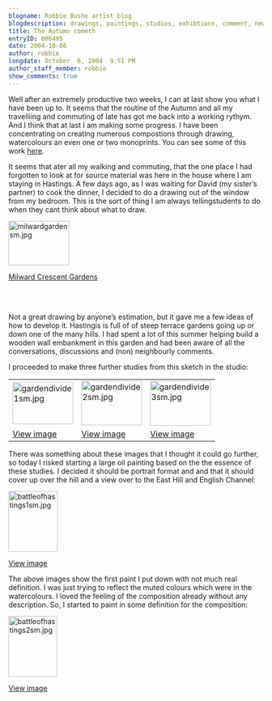 ```yaml
---
blogname: Robbie Bushe artist blog
blogdescription: drawings, paintings, studios, exhibtions, comment, news as they happen to Robbie Bushe
title: The Autumn cometh
entryID: 006495
date: 2004-10-06
author: robbie
longdate: October  6, 2004  9:51 PM
author_staff_member: robbie
show_comments: true
---
```


<p>Well after an extremely productive two weeks, I can at last show you what I have been up to. It seems that the routine of the Autumn and all my travelliing and commuting of late has got me back into a working rythym. And I think that at last I am making some progress. I have been concentrating on creating numerous compostions through drawing, watercolours an even one or two monoprints. You can see some of this work <a href="http://www.asrs94.dsl.pipex.com/2004Hastings3/index.htm">here</a>.</p>

<p>It seems that ater all my walking and commuting, that the one place I had forgotten to look at for source material was here in the house where I am staying in Hastings. A few days ago, as I was waiting for David (my sister&#8217;s partner) to cook the dinner, I decided to do a drawing out of the window from my bedroom. This is the sort of thing I am always tellingstudents to do when they cant think about what to draw.</p>

<p><img alt="milwardgardensm.jpg" src="http://mtengine.pumpernickle.net/mt_pages/robbiebushe/i/milwardgardensm.jpg" width="120" height="88" /></p>

<p><a href="http://mtengine.pumpernickle.net/mt_pages/robbiebushe/i/milwardgarden.html" onclick="window.open('http://mtengine.pumpernickle.net/mt_pages/robbiebushe/i/milwardgarden.html','popup','width=500,height=367,scrollbars=no,resizable=no,toolbar=no,directories=no,location=no,menubar=no,status=no,left=0,top=0'); return false">Milward Crescent Gardens</a></p>

<a name="a006403more"></a><br />
<a id="more"></a><br />
<p>Not a great drawing by anyone&#8217;s estimation, but it gave me a few ideas of how to develop it. Hastingis is full of of steep terrace gardens going up or down one of the many hills. I had spent a lot of this summer helping build a wooden wall embankment in this garden and had been aware of all the conversations, discussions and (non) neighbourly comments.</p>

<p>I proceeded to make three further studies from this sketch in the studio:</p>

<table><tr><td><img alt="gardendivide1sm.jpg" src="http://mtengine.pumpernickle.net/mt_pages/robbiebushe/i/gardendivide1sm.jpg" width="120" height="83" /></td><td><img alt="gardendivide2sm.jpg" src="http://mtengine.pumpernickle.net/mt_pages/robbiebushe/i/gardendivide2sm.jpg" width="120" height="88" /></td><td><img alt="gardendivide3sm.jpg" src="http://mtengine.pumpernickle.net/mt_pages/robbiebushe/i/gardendivide3sm.jpg" width="120" height="89" /></td></tr><tr><td><a href="http://mtengine.pumpernickle.net/mt_pages/robbiebushe/i/gardendivide1.html" onclick="window.open('http://mtengine.pumpernickle.net/mt_pages/robbiebushe/i/gardendivide1.html','popup','width=500,height=347,scrollbars=no,resizable=no,toolbar=no,directories=no,location=no,menubar=no,status=no,left=0,top=0'); return false">View image</a></td><td><a href="http://mtengine.pumpernickle.net/mt_pages/robbiebushe/i/gardendivide2.html" onclick="window.open('http://mtengine.pumpernickle.net/mt_pages/robbiebushe/i/gardendivide2.html','popup','width=500,height=366,scrollbars=no,resizable=no,toolbar=no,directories=no,location=no,menubar=no,status=no,left=0,top=0'); return false">View image</a></td><td><a href="http://mtengine.pumpernickle.net/mt_pages/robbiebushe/i/gardendivide3.html" onclick="window.open('http://mtengine.pumpernickle.net/mt_pages/robbiebushe/i/gardendivide3.html','popup','width=500,height=372,scrollbars=no,resizable=no,toolbar=no,directories=no,location=no,menubar=no,status=no,left=0,top=0'); return false">View image</a></td></tr></table>

<p>There was something about these images that I thought it could go further, so today I risked starting a large oil painting based on the the essence of these studies. I decided it should be portrait format and and that it should cover up over the hill and a view over to the East Hill and English Channel:</p>

<p><img alt="battleofhastings1sm.jpg" src="http://mtengine.pumpernickle.net/mt_pages/robbiebushe/i/battleofhastings1sm.jpg" width="97" height="120" /></p>

<p><a href="http://mtengine.pumpernickle.net/mt_pages/robbiebushe/i/battleofhastings1.html" onclick="window.open('http://mtengine.pumpernickle.net/mt_pages/robbiebushe/i/battleofhastings1.html','popup','width=405,height=500,scrollbars=no,resizable=no,toolbar=no,directories=no,location=no,menubar=no,status=no,left=0,top=0'); return false">View image</a></p>

<p>The above images show the first paint I put down with not much real definition. I was just trying to reflect the muted colours which were in the watercolours. I loved the feeling of the composition already without any description. So, I started to paint in some definition for the composition:</p>

<p><img alt="battleofhastings2sm.jpg" src="http://mtengine.pumpernickle.net/mt_pages/robbiebushe/i/battleofhastings2sm.jpg" width="96" height="120" /></p>

<p><a href="http://mtengine.pumpernickle.net/mt_pages/robbiebushe/i/battleofhastings2.html" onclick="window.open('http://mtengine.pumpernickle.net/mt_pages/robbiebushe/i/battleofhastings2.html','popup','width=398,height=500,scrollbars=no,resizable=no,toolbar=no,directories=no,location=no,menubar=no,status=no,left=0,top=0'); return false">View image</a></p>


